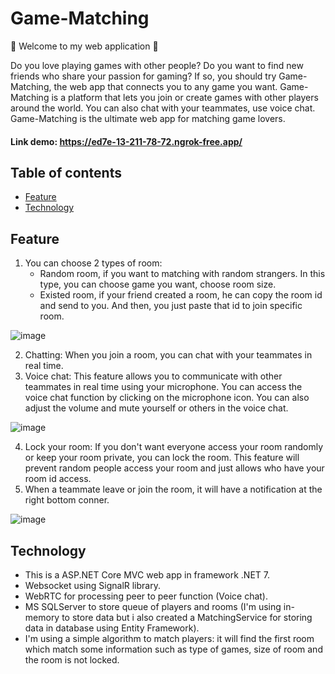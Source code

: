 # Game-Matching
:wave: Welcome to my web application :wave: 

Do you love playing games with other people? Do you want to find new friends who share your passion for gaming? If so, you should try Game-Matching, the web app that connects you to any game you want.  Game-Matching is a platform that lets you join or create games with other players around the world. You can also chat with your teammates, use voice chat. Game-Matching is the ultimate web app for matching game lovers.

#### Link demo: https://ed7e-13-211-78-72.ngrok-free.app/

## Table of contents
- [Feature](#feature)
- [Technology](#technology)

## Feature
1. You can choose 2 types of room:
      -  Random room, if you want to matching with random strangers. In this type, you can choose game you want, choose room size.
      -  Existed room, if your friend created a room, he can copy the room id and send to you. And then, you just paste that id to join specific room.
        
![image](https://github.com/loctt12345/game-matching/assets/78459809/a81511e2-b326-4575-bd34-4b3706f684d3)

2. Chatting: When you join a room, you can chat with your teammates in real time.
3. Voice chat: This feature allows you to communicate with other teammates in real time using your microphone. You can access the voice chat function by clicking on the microphone icon. You can also adjust the volume and mute yourself or others in the voice chat.

 ![image](https://github.com/loctt12345/game-matching/assets/78459809/459e51db-408d-4d87-b1c4-3f9ed9f1eb4c)

4. Lock your room: If you don't want everyone access your room randomly or keep your room private, you can lock the room. This feature will prevent random people access your room and just allows who have your room id access.
5. When a teammate leave or join the room, it will have a notification at the right bottom conner. 

![image](https://github.com/loctt12345/game-matching/assets/78459809/e3f970d6-f0ea-488a-b132-525de736a56b)

## Technology
- This is a ASP.NET Core MVC web app in framework .NET 7.
- Websocket using SignalR library.
- WebRTC for processing peer to peer function (Voice chat).
- MS SQLServer to store queue of players and rooms (I'm using in-memory to store data but i also created a MatchingService for storing data in database using Entity Framework).
- I'm using a simple algorithm to match players: it will find the first room which match some information such as type of games, size of room and the room is not locked.

